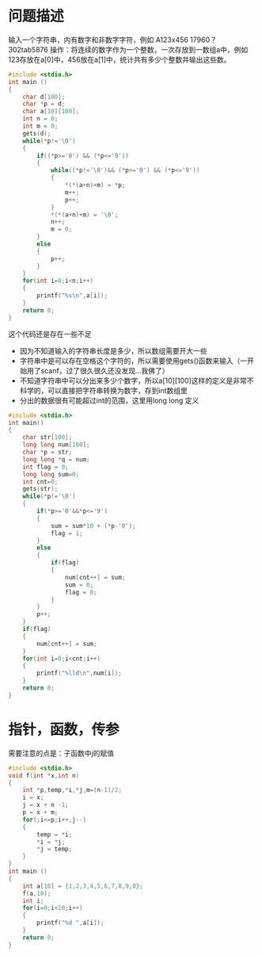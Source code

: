 # 问题描述

输入一个字符串，内有数字和非数字字符，例如 A123x456 17960？ 302tab5876 操作：将连续的数字作为一个整数，一次存放到一数组a中，例如123存放在a[0]中，456放在a[1]中，统计共有多少个整数并输出这些数。

```c
#include <stdio.h>
int main ()
{
	char d[100];
	char *p = d;
	char a[10][100];
	int n = 0;
	int m = 0;
	gets(d);
	while(*p!='\0')
	{
		if((*p>='0') && (*p<='9'))
		{
			while((*p!='\0')&& (*p>='0') && (*p<='9'))
			{
				*(*(a+n)+m) = *p;
				m++;
				p++;
			}
			*(*(a+n)+m) = '\0';
			n++;
			m = 0;					
		}
		else
		{
			p++;
		}
	}
	for(int i=0;i<n;i++)
	{
		printf("%s\n",a[i]);
	}
	return 0;
} 
```

这个代码还是存在一些不足
- 因为不知道输入的字符串长度是多少，所以数组需要开大一些
- 字符串中是可以存在空格这个字符的，所以需要使用gets()函数来输入（一开始用了scanf，过了很久很久还没发现...我佛了）
- 不知道字符串中可以分出来多少个数字，所以a[10][100]这样的定义是非常不科学的，可以直接把字符串转换为数字，存到int数组里
- 分出的数据很有可能超过int的范围，这里用long long 定义

```c
#include <stdio.h>
int main()
{
	char str[100];
	long long num[100];
	char *p = str;
	long long *q = num;
	int flag = 0;
	long long sum=0;
	int cnt=0;
	gets(str);
	while(*p!='\0')
	{
		if(*p>='0'&&*p<='9')
		{
			sum = sum*10 + (*p-'0'); 
			flag = 1;
		}
		else
		{
			if(flag)
			{
				num[cnt++] = sum;
				sum = 0;
				flag = 0;
			} 
		} 
		p++;
	}
	if(flag)
	{
		num[cnt++] = sum;
	}
	for(int i=0;i<cnt;i++)
	{
		printf("%lld\n",num[i]);
	}
	return 0; 
} 
```



# 指针，函数，传参

需要注意的点是：子函数中j的赋值

```c
#include <stdio.h>
void f(int *x,int n)
{
	int *p,temp,*i,*j,m=(n-1)/2;
	i = x;
	j = x + n -1;
	p = x + m;
	for(;i<=p;i++,j--)
	{
		temp = *i;
		*i = *j;
		*j = temp;
	}
}
int main ()
{
	int a[10] = {1,2,3,4,5,6,7,8,9,0};
	f(a,10);
	int i;
	for(i=0;i<10;i++)
	{
		printf("%d ",a[i]);
	}
	return 0;
}
```